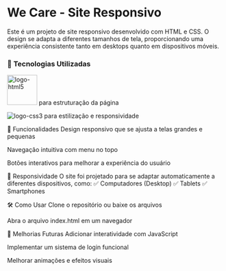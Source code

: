 <h1> <b>We Care - Site Responsivo</b> </h1>
<p>Este é um projeto de site responsivo desenvolvido com HTML e CSS. O design se adapta a diferentes tamanhos de tela, proporcionando uma experiência consistente tanto em desktops quanto em dispositivos móveis.</p>

<h3>📌 <b>Tecnologias Utilizadas</b> </h3> 

<img src="https://img.shields.io/badge/HTML5-E34F26?style=for-the-badge&logo=html5&logoColor=white" alt="logo-html5" style="width: 70px;"> para estruturação da página

<p> <img src="https://img.shields.io/badge/CSS3-1572B6?style=for-the-badge&logo=css3&logoColor=white" alt="logo-css3"> para estilização e responsividade </p>

🎯 Funcionalidades
Design responsivo que se ajusta a telas grandes e pequenas

Navegação intuitiva com menu no topo

Botões interativos para melhorar a experiência do usuário

📱 Responsividade
O site foi projetado para se adaptar automaticamente a diferentes dispositivos, como:
✅ Computadores (Desktop)
✅ Tablets
✅ Smartphones

🛠 Como Usar
Clone o repositório ou baixe os arquivos

Abra o arquivo index.html em um navegador

🚀 Melhorias Futuras
Adicionar interatividade com JavaScript

Implementar um sistema de login funcional

Melhorar animações e efeitos visuais

